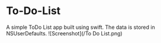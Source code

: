 # To-Do-List
A simple ToDo List app built using swift. The data is stored in NSUserDefaults.
![Screenshot](/To Do List.png)
